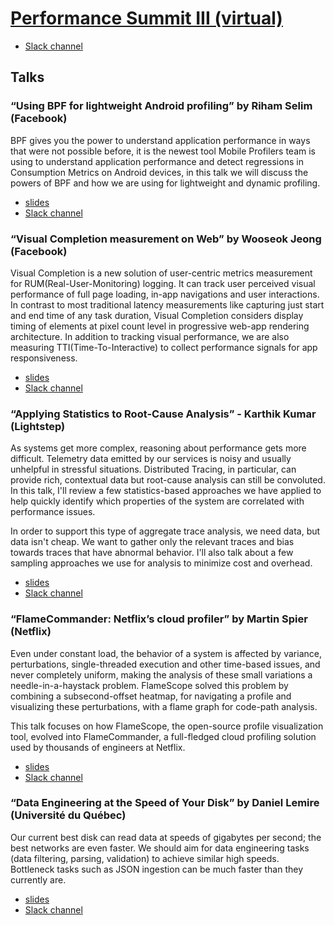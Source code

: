 # [Performance Summit III (virtual)](https://performancesummitiii.splashthat.com/)

- [Slack channel](https://performancesummithq.slack.com/archives/CU6748V8C)

## Talks

### “Using BPF for lightweight Android profiling” by Riham Selim (Facebook)

BPF gives you the power to understand application performance in ways that were not possible before,
it is the newest tool Mobile Profilers team is using to understand application performance and detect
regressions in Consumption Metrics on Android devices, in this talk we will discuss the powers of
BPF and how we are using for lightweight and dynamic profiling.

- [slides](slides/BPF%20-%20Perf%20Summit.pdf)
- [Slack channel](https://performancesummithq.slack.com/archives/C0148LN501K)

### “Visual Completion measurement on Web” by Wooseok Jeong (Facebook)

Visual Completion is a new solution of user-centric metrics measurement for RUM(Real-User-Monitoring)
logging. It can track user perceived visual performance of full page loading, in-app navigations and
user interactions. In contrast to most traditional latency measurements like capturing just start and
end time of any task duration, Visual Completion considers display timing of elements at pixel count
level in progressive web-app rendering architecture. In addition to tracking visual performance, we
are also measuring TTI(Time-To-Interactive) to collect performance signals for app responsiveness.

- [slides](slides/VisualCompletion_slide.pdf)
- [Slack channel](https://performancesummithq.slack.com/archives/C013V9L7823)

### “Applying Statistics to Root-Cause Analysis” - Karthik Kumar (Lightstep)

As systems get more complex, reasoning about performance gets more difficult.
Telemetry data emitted by our services is noisy and usually unhelpful in stressful situations.
Distributed Tracing, in particular, can provide rich, contextual data but root-cause analysis
can still be convoluted. In this talk, I'll review a few statistics-based approaches we have
applied to help quickly identify which properties of the system are correlated with performance issues.

In order to support this type of aggregate trace analysis, we need data, but data isn't cheap.
We want to gather only the relevant traces and bias towards traces that have abnormal behavior.
I'll also talk about a few sampling approaches we use for analysis to minimize cost and overhead.

- [slides](slides/Applying%20Statistics%20to%20Root-Cause%20Analysis.pdf)
- [Slack channel](https://performancesummithq.slack.com/archives/C014A22TCSW)

### “FlameCommander: Netflix’s cloud profiler” by Martin Spier (Netflix)

Even under constant load, the behavior of a system is affected by variance, perturbations,
single-threaded execution and other time-based issues, and never completely uniform, making the
analysis of these small variations a needle-in-a-haystack problem. FlameScope solved this problem
by combining a subsecond-offset heatmap, for navigating a profile and visualizing these perturbations,
with a flame graph for code-path analysis.

This talk focuses on how FlameScope, the open-source profile visualization tool, evolved into FlameCommander,
a full-fledged cloud profiling solution used by thousands of engineers at Netflix.

- [slides](slides/FlameCommander.pdf)
- [Slack channel](https://performancesummithq.slack.com/archives/C013VCMTGQ7)

### “Data Engineering at the Speed of Your Disk” by Daniel Lemire (Université du Québec)

Our current best disk can read data at speeds of gigabytes per second; the best networks are even faster.
We should aim for data engineering tasks (data filtering, parsing, validation) to achieve similar high speeds.
Bottleneck tasks such as JSON ingestion can be much faster than they currently are.

- [slides](slides/data_engineering.pdf)
- [Slack channel](https://performancesummithq.slack.com/archives/C01435B85P0)
